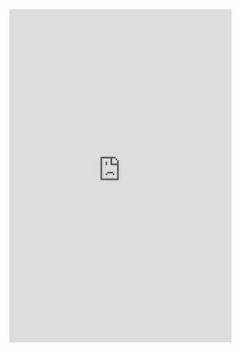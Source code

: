 <iframe class="studyStackFlashcardIframe" src="https://www.studystack.com/iflashcardnew-4385074" width="400" height="600" frameborder="0" scrolling="no" style="overflow:hidden"></iframe>
